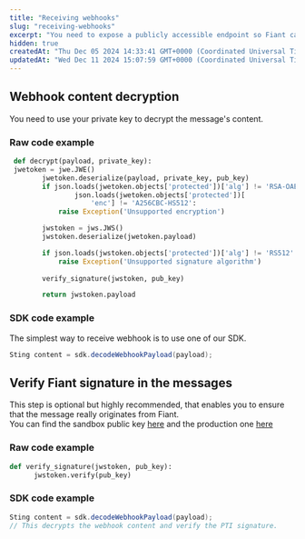 ```yaml
---
title: "Receiving webhooks"
slug: "receiving-webhooks"
excerpt: "You need to expose a publicly accessible endpoint so Fiant can send you webhooks to update status of various operations that you initiate with the platform.\n\nFiant provides robust ways to protect your webhook against external attacks:"
hidden: true
createdAt: "Thu Dec 05 2024 14:33:41 GMT+0000 (Coordinated Universal Time)"
updatedAt: "Wed Dec 11 2024 15:07:59 GMT+0000 (Coordinated Universal Time)"
---
```

## Webhook content decryption

You need to use your private key to decrypt the message's content.

### Raw code example

```python
 def decrypt(payload, private_key):
 jwetoken = jwe.JWE()
        jwetoken.deserialize(payload, private_key, pub_key)
        if json.loads(jwetoken.objects['protected'])['alg'] != 'RSA-OAEP-256' or \
                json.loads(jwetoken.objects['protected'])[
                    'enc'] != 'A256CBC-HS512':
            raise Exception('Unsupported encryption')

        jwstoken = jws.JWS()
        jwstoken.deserialize(jwetoken.payload)

        if json.loads(jwstoken.objects['protected'])['alg'] != 'RS512':
            raise Exception('Unsupported signature algorithm')
        
        verify_signature(jwstoken, pub_key)

        return jwstoken.payload
```

### SDK code example

The simplest way to receive webhook is to use one of our SDK.

```java
Sting content = sdk.decodeWebhookPayload(payload); 
```

## Verify Fiant signature in the messages

This step is optional but highly recommended, that enables you to ensure that the message really originates from Fiant.  
You can find the sandbox public key [here](sandbox.pub) and the production one [here](prod.pub) 

### Raw code example

```python
def verify_signature(jwstoken, pub_key):
      jwstoken.verify(pub_key)
```

### SDK code example

```java
Sting content = sdk.decodeWebhookPayload(payload); 
// This decrypts the webhook content and verify the PTI signature.
```
